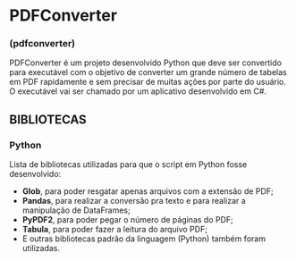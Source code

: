 # PDFConverter
### (pdfconverter)

PDFConverter é um projeto desenvolvido Python que deve ser convertido para executável com o objetivo de converter um grande número de tabelas em PDF rapidamente e sem precisar de muitas ações por parte do usuário. O executável vai ser chamado por um aplicativo desenvolvido em C#.

## BIBLIOTECAS
### Python
Lista de bibliotecas utilizadas para que o script em Python fosse desenvolvido:
- **Glob**, para poder resgatar apenas arquivos com a extensão de PDF;
- **Pandas**, para realizar a conversão pra texto e para realizar a manipulação de DataFrames;
- **PyPDF2**, para poder pegar o número de páginas do PDF;
- **Tabula**, para poder fazer a leitura do arquivo PDF;
- E outras bibliotecas padrão da linguagem (Python) também foram utilizadas.
